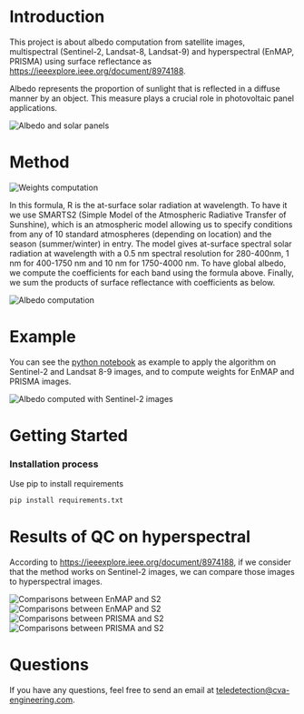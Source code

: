 # Introduction 
This project is about albedo computation from satellite images, multispectral (Sentinel-2, Landsat-8, Landsat-9) and hyperspectral (EnMAP, PRISMA) using surface reflectance as https://ieeexplore.ieee.org/document/8974188.

Albedo represents the proportion of sunlight that is reflected in a diffuse manner by an object. This measure plays a crucial role in photovoltaic panel applications.

![Albedo and solar panels](https://github.com/group-cva/teledetection/blob/main/data/images/principe_biface.png)

# Method

![Weights computation](https://github.com/group-cva/teledetection/blob/main/data/images/weight_computation.png)

In this formula, R is the at-surface solar radiation at wavelength. To have it we use SMARTS2 (Simple Model of the Atmospheric Radiative Transfer of Sunshine), which is an atmospheric model allowing us to specify conditions from any of 10 standard atmospheres (depending on location) and the season (summer/winter) in entry. The model gives at-surface spectral solar radiation at wavelength with a 0.5 nm spectral resolution for 280-400nm, 1 nm for 400-1750 nm and 10 nm for 1750-4000 nm. To have global albedo, we compute the coefficients for each band using the formula above. Finally, we sum the products of surface reflectance with coefficients as below.

![Albedo computation](https://github.com/group-cva/teledetection/blob/main/data/images/albedo_computation.png)

# Example

You can see the [python notebook](https://github.com/group-cva/teledetection/blob/main/data/images/albedo_computation.png) as example to apply the algorithm on Sentinel-2 and Landsat 8-9 images, and to compute weights for EnMAP and PRISMA images. 

![Albedo computed with Sentinel-2 images](https://github.com/group-cva/teledetection/blob/main/data/images/albedo_s2.png)

# Getting Started
### Installation process
Use pip to install requirements
```bash
pip install requirements.txt
```

# Results of QC on hyperspectral

According to https://ieeexplore.ieee.org/document/8974188, if we consider that the method works on Sentinel-2 images, we can compare those images to hyperspectral images.

![Comparisons between EnMAP and S2](https://github.com/group-cva/teledetection/blob/main/data/images/comparison_enmap_s2_first_image.png)
![Comparisons between EnMAP and S2](https://github.com/group-cva/teledetection/blob/main/data/images/comparison_enmap_s2_second_image.png)
![Comparisons between PRISMA and S2](https://github.com/group-cva/teledetection/blob/main/data/images/comparison_prisma_s2_2020.png)
![Comparisons between PRISMA and S2](https://github.com/group-cva/teledetection/blob/main/data/images/comparison_prisma_s2_2021.png)

# Questions
If you have any questions, feel free to send an email at teledetection@cva-engineering.com.